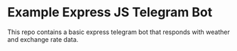 # Example Express JS Telegram Bot

This repo contains a basic express telegram bot that responds with weather and exchange rate data.

